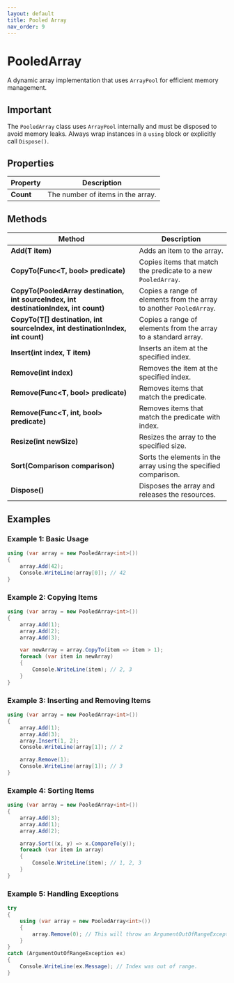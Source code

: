 ```yaml
---
layout: default
title: Pooled Array 
nav_order: 9
---
```

# PooledArray
A dynamic array implementation that uses `ArrayPool` for efficient memory management.

## Important
The `PooledArray` class uses `ArrayPool` internally and must be disposed to avoid memory leaks. Always wrap instances in a `using` block or explicitly call `Dispose()`.

## Properties

| Property | Description |
|----------|-------------|
| **Count** | The number of items in the array. |

## Methods

| Method | Description |
|--------|-------------|
| **Add(T item)** | Adds an item to the array. |
| **CopyTo(Func<T, bool> predicate)** | Copies items that match the predicate to a new `PooledArray`. |
| **CopyTo(PooledArray<T> destination, int sourceIndex, int destinationIndex, int count)** | Copies a range of elements from the array to another `PooledArray`. |
| **CopyTo(T[] destination, int sourceIndex, int destinationIndex, int count)** | Copies a range of elements from the array to a standard array. |
| **Insert(int index, T item)** | Inserts an item at the specified index. |
| **Remove(int index)** | Removes the item at the specified index. |
| **Remove(Func<T, bool> predicate)** | Removes items that match the predicate. |
| **Remove(Func<T, int, bool> predicate)** | Removes items that match the predicate with index. |
| **Resize(int newSize)** | Resizes the array to the specified size. |
| **Sort(Comparison<T> comparison)** | Sorts the elements in the array using the specified comparison. |
| **Dispose()** | Disposes the array and releases the resources. |

## Examples

### Example 1: Basic Usage
```csharp
using (var array = new PooledArray<int>())
{
    array.Add(42);
    Console.WriteLine(array[0]); // 42
}
```

### Example 2: Copying Items
```csharp
using (var array = new PooledArray<int>())
{
    array.Add(1);
    array.Add(2);
    array.Add(3);

    var newArray = array.CopyTo(item => item > 1);
    foreach (var item in newArray)
    {
        Console.WriteLine(item); // 2, 3
    }
}
```

### Example 3: Inserting and Removing Items
```csharp
using (var array = new PooledArray<int>())
{
    array.Add(1);
    array.Add(3);
    array.Insert(1, 2);
    Console.WriteLine(array[1]); // 2

    array.Remove(1);
    Console.WriteLine(array[1]); // 3
}
```

### Example 4: Sorting Items
```csharp
using (var array = new PooledArray<int>())
{
    array.Add(3);
    array.Add(1);
    array.Add(2);

    array.Sort((x, y) => x.CompareTo(y));
    foreach (var item in array)
    {
        Console.WriteLine(item); // 1, 2, 3
    }
}
```

### Example 5: Handling Exceptions
```csharp
try
{
    using (var array = new PooledArray<int>())
    {
        array.Remove(0); // This will throw an ArgumentOutOfRangeException
    }
}
catch (ArgumentOutOfRangeException ex)
{
    Console.WriteLine(ex.Message); // Index was out of range.
}
```





